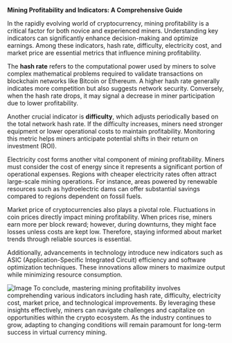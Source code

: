 **Mining Profitability and Indicators: A Comprehensive Guide**

In the rapidly evolving world of cryptocurrency, mining profitability is a critical factor for both novice and experienced miners. Understanding key indicators can significantly enhance decision-making and optimize earnings. Among these indicators, hash rate, difficulty, electricity cost, and market price are essential metrics that influence mining profitability.

The **hash rate** refers to the computational power used by miners to solve complex mathematical problems required to validate transactions on blockchain networks like Bitcoin or Ethereum. A higher hash rate generally indicates more competition but also suggests network security. Conversely, when the hash rate drops, it may signal a decrease in miner participation due to lower profitability.

Another crucial indicator is **difficulty**, which adjusts periodically based on the total network hash rate. If the difficulty increases, miners need stronger equipment or lower operational costs to maintain profitability. Monitoring this metric helps miners anticipate potential shifts in their return on investment (ROI).

Electricity cost forms another vital component of mining profitability. Miners must consider the cost of energy since it represents a significant portion of operational expenses. Regions with cheaper electricity rates often attract large-scale mining operations. For instance, areas powered by renewable resources such as hydroelectric dams can offer substantial savings compared to regions dependent on fossil fuels.

Market price of cryptocurrencies also plays a pivotal role. Fluctuations in coin prices directly impact mining profitability. When prices rise, miners earn more per block reward; however, during downturns, they might face losses unless costs are kept low. Therefore, staying informed about market trends through reliable sources is essential.

Additionally, advancements in technology introduce new indicators such as ASIC (Application-Specific Integrated Circuit) efficiency and software optimization techniques. These innovations allow miners to maximize output while minimizing resource consumption.


![Image](https://github.com/user-attachments/assets/31692037-0104-4703-abd1-696b6a7dd41b)
To conclude, mastering mining profitability involves comprehending various indicators including hash rate, difficulty, electricity cost, market price, and technological improvements. By leveraging these insights effectively, miners can navigate challenges and capitalize on opportunities within the crypto ecosystem. As the industry continues to grow, adapting to changing conditions will remain paramount for long-term success in virtual currency mining.